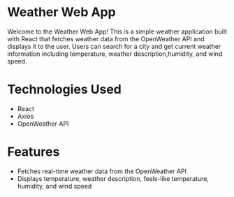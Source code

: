 # Weather Web App

Welcome to the Weather Web App! 
This is a simple weather application built with React that fetches weather data from the OpenWeather API and displays it to the user. Users can search for a city and get current weather information including temperature, weather description,humidity, and wind speed.

# Technologies Used

- React
- Axios
- OpenWeather API

# Features

- Fetches real-time weather data from the OpenWeather API
- Displays temperature, weather description, feels-like temperature, humidity, and wind speed